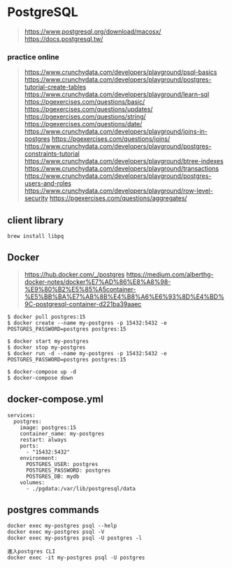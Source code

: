 # PostgreSQL
> https://www.postgresql.org/download/macosx/
> https://docs.postgresql.tw/

### practice online
> https://www.crunchydata.com/developers/playground/psql-basics
> https://www.crunchydata.com/developers/playground/postgres-tutorial-create-tables
> https://www.crunchydata.com/developers/playground/learn-sql
> https://pgexercises.com/questions/basic/
> https://pgexercises.com/questions/updates/
> https://pgexercises.com/questions/string/
> https://pgexercises.com/questions/date/
> https://www.crunchydata.com/developers/playground/joins-in-postgres
> https://pgexercises.com/questions/joins/
> https://www.crunchydata.com/developers/playground/postgres-constraints-tutorial
> https://www.crunchydata.com/developers/playground/btree-indexes
> https://www.crunchydata.com/developers/playground/transactions
> https://www.crunchydata.com/developers/playground/postgres-users-and-roles
> https://www.crunchydata.com/developers/playground/row-level-security
> https://pgexercises.com/questions/aggregates/

## client library
```
brew install libpq
```

## Docker
> https://hub.docker.com/_/postgres
> https://medium.com/alberthg-docker-notes/docker%E7%AD%86%E8%A8%98-%E9%80%B2%E5%85%A5container-%E5%BB%BA%E7%AB%8B%E4%B8%A6%E6%93%8D%E4%BD%9C-postgresql-container-d221ba39aaec


```
$ docker pull postgres:15
$ docker create --name my-postgres -p 15432:5432 -e POSTGRES_PASSWORD=postgres postgres:15

$ docker start my-postgres
$ docker stop my-postgres
$ docker run -d --name my-postgres -p 15432:5432 -e POSTGRES_PASSWORD=postgres postgres:15

$ docker-compose up -d
$ docker-compose down
```

## docker-compose.yml 

```
services:
  postgres:
    image: postgres:15
    container_name: my-postgres
    restart: always
    ports:
      - "15432:5432"
    environment:
      POSTGRES_USER: postgres
      POSTGRES_PASSWORD: postgres
      POSTGRES_DB: mydb
    volumes:
      - ./pgdata:/var/lib/postgresql/data
```


## postgres commands
```
docker exec my-postgres psql --help
docker exec my-postgres psql -V
docker exec my-postgres psql -U postgres -l

進入postgres CLI
docker exec -it my-postgres psql -U postgres
```